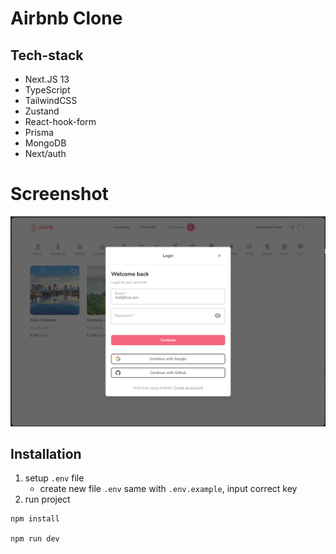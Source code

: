 # Airbnb Clone

## Tech-stack
- Next.JS 13
- TypeScript
- TailwindCSS
- Zustand
- React-hook-form
- Prisma
- MongoDB
- Next/auth

# Screenshot

<img src="./images/homescreen.png" />

## Installation

1. setup `.env` file
   - create new file `.env` same with `.env.example`, input correct key
2. run project
```
npm install

npm run dev
```